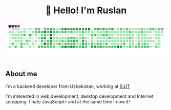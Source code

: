 <h1 align="center">👋 Hello! I'm Ruslan </h1>

<p align="center">
 <img width="600" src="assets/github-snake.gif" alt="snake"/>
</p>

## About me
I'm a backend developer from Uzbekistan, working at [SIUT](https://siut.uz)

I'm interested in web development, desktop development and Internet scrapping. 
I hate JavaScript💀 and at the same time I now it!
